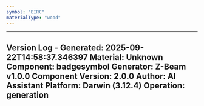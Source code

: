 ```yaml
---
symbol: "BIRC"
materialType: "wood"
---
```


---
Version Log - Generated: 2025-09-22T14:58:37.346397
Material: Unknown
Component: badgesymbol
Generator: Z-Beam v1.0.0
Component Version: 2.0.0
Author: AI Assistant
Platform: Darwin (3.12.4)
Operation: generation
---